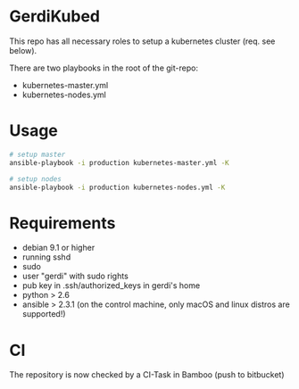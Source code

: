 # GerdiKubed

This repo has all necessary roles to setup a kubernetes cluster (req. see below).

There are two playbooks in the root of the git-repo:
* kubernetes-master.yml
* kubernetes-nodes.yml

# Usage

```bash
# setup master
ansible-playbook -i production kubernetes-master.yml -K

# setup nodes
ansible-playbook -i production kubernetes-nodes.yml -K
```

# Requirements

* debian 9.1 or higher
* running sshd
* sudo
* user "gerdi" with sudo rights
* pub key in .ssh/authorized_keys in gerdi's home
* python > 2.6
* ansible > 2.3.1 (on the control machine, only macOS and linux distros are supported!)

# CI

The repository is now checked by a CI-Task in Bamboo (push to bitbucket)
